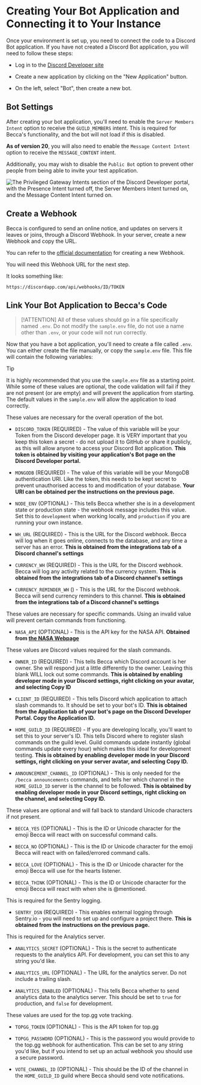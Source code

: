 # Creating Your Bot Application and Connecting it to Your Instance

Once your environment is set up, you need to connect the code to a Discord Bot application. If you have not created a Discord Bot application, you will need to follow these steps:

- Log in to the [Discord Developer site](https://discord.com/developers)

- Create a new application by clicking on the "New Application" button.

- On the left, select "Bot", then create a new bot.

## Bot Settings

After creating your bot application, you'll need to enable the `Server Members Intent` option to receive the `GUILD_MEMBERS` intent. This is required for Becca's functionality, and the bot will not load if this is disabled.

**As of version 20**, you will also need to enable the `Message Content Intent` option to receive the `MESSAGE_CONTENT` intent.

Additionally, you may wish to disable the `Public Bot` option to prevent other people from being able to invite your test application.

![The Privileged Gateway Intents section of the Discord Developer portal, with the Presence Intent turned off, the Server Members Intent turned on, and the Message Content Intent turned on.](https://cdn.nhcarrigan.com/discord/intents.png)

## Create a Webhook

Becca is configured to send an online notice, and updates on servers it leaves or joins, through a Discord Webhook. In your server, create a new Webhook and copy the URL.

You can refer to the [official documentation](https://support.discord.com/hc/en-us/articles/228383668-Intro-to-Webhooks) for creating a new Webhook.

You will need this Webhook URL for the next step.

It looks something like:

`https://discordapp.com/api/webhooks/ID/TOKEN`

## Link Your Bot Application to Becca's Code

> [!ATTENTION]
> All of these values should go in a file specifically named `.env`. Do not modify the `sample.env` file, do not use a name other than `.env`, or your code will not run correctly.

Now that you have a bot application, you'll need to create a file called `.env`. You can either create the file manually, or copy the `sample.env` file. This file will contain the following variables:

> [!TIP]
> It is highly recommended that you use the `sample.env` file as a starting point. While some of these values are optional, the code validation will fail if they are not present (or are empty) and will prevent the application from starting. The default values in the `sample.env` will allow the application to load correctly.

These values are necessary for the overall operation of the bot.

- `DISCORD_TOKEN` (REQUIRED) - The value of this variable will be your Token from the Discord developer page. It is VERY important that you keep this token a secret - do not upload it to GitHub or share it publicly, as this will allow anyone to access your Discord Bot application. **This token is obtained by visiting your application's Bot page on the Discord Developer portal.**

- `MONGODB` (REQUIRED) - The value of this variable will be your MongoDB authentication URI. Like the token, this needs to be kept secret to prevent unauthorised access to and modification of your database. **Your URI can be obtained per the instructions on the previous page.**

- `NODE_ENV` (OPTIONAL) - This tells Becca whether she is in a development state or production state - the webhook message includes this value. Set this to `development` when working locally, and `production` if you are running your own instance.

- `WH_URL` (REQUIRED) - This is the URL for the Discord webhook. Becca will log when it goes online, connects to the database, and any time a server has an error. **This is obtained from the integrations tab of a Discord channel's settings**

- `CURRENCY_WH` (REQUIRED) - This is the URL for the Discord webhook. Becca will log any activity related to the currency system. **This is obtained from the integrations tab of a Discord channel's settings**

- `CURRENCY_REMINDER_WH` () - This is the URL for the Discord webhook. Becca will send currency reminders to this channel. **This is obtained from the integrations tab of a Discord channel's settings**

These values are necessary for specific commands. Using an invalid value will prevent certain commands from functioning.

- `NASA_API` (OPTIONAL) - This is the API key for the NASA API. **Obtained from [the NASA Webpage](https://api.nasa.gov/)**

These values are Discord values required for the slash commands.

- `OWNER_ID` (REQUIRED) - This tells Becca which Discord account is her owner. She will respond just a little differently to the owner. Leaving this blank WILL lock out some commands. **This is obtained by enabling developer mode in your Discord settings, right clicking on your avatar, and selecting Copy ID**

- `CLIENT_ID` (REQUIRED) - This tells Discord which application to attach slash commands to. It should be set to your bot's ID. **This is obtained from the Application tab of your bot's page on the Discord Developer Portal. Copy the Application ID.**

- `HOME_GUILD_ID` (REQUIRED) - If you are developing locally, you'll want to set this to your server's ID. This tells Discord where to register slash commands on the guild level. Guild commands update instantly (global commands update every hour) which makes this ideal for development testing. **This is obtained by enabling developer mode in your Discord settings, right clicking on your server avatar, and selecting Copy ID.**

- `ANNOUNCEMENT_CHANNEL_ID` (OPTIONAL) - This is only needed for the `/becca announcements` commands, and tells her which channel in the `HOME_GUILD_ID` server is the channel to be followed. **This is obtained by enabling developer mode in your Discord settings, right clicking on the channel, and selecting Copy ID.**

These values are optional and will fall back to standard Unicode characters if not present.

- `BECCA_YES` (OPTIONAL) - This is the ID or Unicode character for the emoji Becca will react with on successful command calls.

- `BECCA_NO` (OPTIONAL) - This is the ID or Unicode character for the emoji Becca will react with on failed/errored command calls.

- `BECCA_LOVE` (OPTIONAL) - This is the ID or Unicode character for the emoji Becca will use for the hearts listener.

- `BECCA_THINK` (OPTIONAL) - This is the ID or Unicode character for the emoji Becca will react with when she is @mentioned.

This is required for the Sentry logging.

- `SENTRY_DSN` (REQUIRED) - This enables external logging through Sentry.io - you will need to set up and configure a project there. **This is obtained from the instructions on the previous page.**

This is required for the Analytics server.

- `ANALYTICS_SECRET` (OPTIONAL) - This is the secret to authenticate requests to the analytics API. For development, you can set this to any string you'd like.

- `ANALYTICS_URL` (OPTIONAL) - The URL for the analytics server. Do not include a trailing slash.

- `ANALYTICS_ENABLED` (OPTIONAL) - This tells Becca whether to send analytics data to the analytics server. This should be set to `true` for production, and `false` for development.

These values are used for the top.gg vote tracking.

- `TOPGG_TOKEN` (OPTIONAL) - This is the API token for top.gg

- `TOPGG_PASSWORD` (OPTIONAL) - This is the password you would provide to the top.gg webhook for authentication. This can be set to any string you'd like, but if you intend to set up an actual webhook you should use a secure password.

- `VOTE_CHANNEL_ID` (OPTIONAL) - This should be the ID of the channel in the `HOME_GUILD_ID` guild where Becca should send vote notifications.

